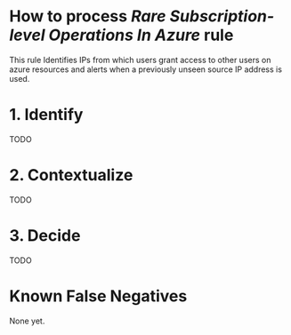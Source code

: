 # How to process *Rare Subscription-level Operations In Azure* rule
This rule Identifies IPs from which users grant access to other users on azure resources and alerts when a previously unseen source IP address is used.

# 1. Identify
TODO

# 2. Contextualize
TODO

# 3. Decide
TODO

# Known False Negatives
None yet.
